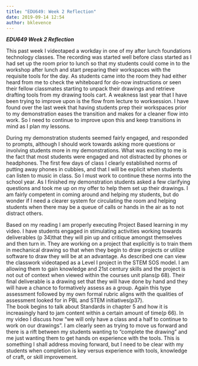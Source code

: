 ```yaml
---
title: "EDU649: Week 2 Reflection"
date: 2019-09-14 12:54
author: bklevence
---
```


***EDU649 Week 2 Reflection***

This past week I videotaped a workday in one of my after lunch foundations technology classes. The recording was started well before class started as I had set up the room prior to lunch so that my students could come in to the workshop after lunch and start preparing their workspaces with the requisite tools for the day. As students came into the room they had either heard from me to check the whiteboard for do-now instructions or seen their fellow classmates starting to unpack their drawings and retrieve drafting tools from my drawing tools cart. A weakness last year that I have been trying to improve upon is the flow from lecture to worksession. I have found over the last week that having students prep their workspaces prior to my demonstration eases the transition and makes for a cleaner flow into work. So I need to continue to improve upon this and keep transitions in mind as I plan my lessons.

During my demonstration students seemed fairly engaged, and responded to prompts, although I should work towards asking more questions or involving students more in my demonstrations. What was exciting to me is the fact that most students were engaged and not distracted by phones or headphones. The first few days of class I clearly established norms of putting away phones in cubbies, and that I will be explicit when students can listen to music in class. So I must work to continue these norms into the school year. As I finished my demonstration students asked a few clarifying questions and took me up on my offer to help them set up their drawings. I am fairly competent in coming around and helping my students, but do wonder if I need a clearer system for circulating the room and helping students when there may be a queue of calls or hands in the air as to not distract others.

Based on my reading I am properly executing Project Based learning in my video. I have students engaged in stimulating activities working towards deliverables (p 34)that they will pin up and critique amongst themselves and then turn in. They are working on a project that explicitly is to train them in mechanical drawing so that when they begin to draw projects or utilize software to draw they will be at an advantage. As described one can view the classwork videotaped as a Level I project in the STEM SOS model. I am allowing them to gain knowledge and 21st century skills and the project is not out of context when viewed within the courses unit plans(p 68). Their final deliverable is a drawing set that they will have done by hand and they will have a chance to formatively assess as a group. Again this type assessment followed by my own formal rubric aligns with the qualities of assessment looked for in PBL and STEM initiatives(p37).  
The book begins to talk about Standards in chapter 5 and how it is increasingly hard to jam content within a certain amount of time(p 66). In my video I discuss how “we will only have a class and a half to continue to work on our drawings”. I am clearly seen as trying to move us forward and there is a rift between my students wanting to “complete the drawing” and me just wanting them to get hands on experience with the tools. This is something I shall address moving forward, but I need to be clear with my students when completion is key versus experience with tools, knowledge of craft, or skill improvement.
